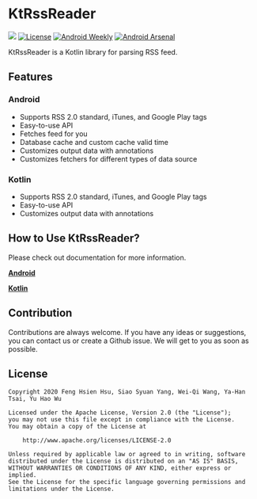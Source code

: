# KtRssReader


[![](https://jitpack.io/v/ivanisidrowu/KtRssReader.svg)](https://jitpack.io/#ivanisidrowu/KtRssReader)
[![License](https://img.shields.io/badge/License-Apache%202.0-blue.svg)](https://opensource.org/licenses/Apache-2.0)
[![Android Weekly](https://img.shields.io/badge/Android%20Weekly-%23435-red.svg)](http://androidweekly.net/issues/issue-435)
[![Android Arsenal](https://img.shields.io/badge/Android%20Arsenal-KtRssReader-yellow.svg?style=flat)](https://android-arsenal.com/details/1/8178)

KtRssReader is a Kotlin library for parsing RSS feed.

## Features

### Android
* Supports RSS 2.0 standard, iTunes, and Google Play tags
* Easy-to-use API
* Fetches feed for you
* Database cache and custom cache valid time
* Customizes output data with annotations
* Customizes fetchers for different types of data source

### Kotlin
* Supports RSS 2.0 standard, iTunes, and Google Play tags
* Easy-to-use API
* Customizes output data with annotations

## How to Use KtRssReader?
Please check out documentation for more information.

**[Android](https://github.com/ivanisidrowu/KtRssReader/wiki/Android)**

**[Kotlin](https://github.com/ivanisidrowu/KtRssReader/wiki/Kotlin)**

## Contribution

Contributions are always welcome. If you have any ideas or suggestions, you can contact us or create a Github issue. We will get to you as soon as possible.

## License

```
Copyright 2020 Feng Hsien Hsu, Siao Syuan Yang, Wei-Qi Wang, Ya-Han Tsai, Yu Hao Wu

Licensed under the Apache License, Version 2.0 (the "License");
you may not use this file except in compliance with the License.
You may obtain a copy of the License at

    http://www.apache.org/licenses/LICENSE-2.0

Unless required by applicable law or agreed to in writing, software
distributed under the License is distributed on an "AS IS" BASIS,
WITHOUT WARRANTIES OR CONDITIONS OF ANY KIND, either express or implied.
See the License for the specific language governing permissions and
limitations under the License.
```

